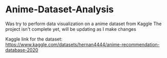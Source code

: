 # Anime-Dataset-Analysis
Was try to perform data visualization on a anime dataset from Kaggle
The project isn't complete yet, will be updating as I make changes

Kaggle link for the dataset: https://www.kaggle.com/datasets/hernan4444/anime-recommendation-database-2020
